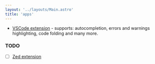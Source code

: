 ```yaml
---
layout: '../layouts/Main.astro'
title: 'apps'
---
```


* [VSCode extension](https://vscode.org) - supports: autocompletion, errors and warnings highlighting, code folding and many more.

### TODO

* [ ] [Zed extension](https://zed.dev/extensions)
